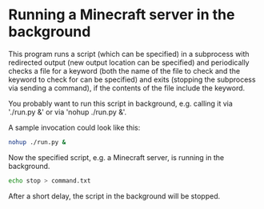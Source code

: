# Running a Minecraft server in the background

This program runs a script (which can be specified) in a subprocess with redirected output
(new output location can be specified) and periodically checks a file for a keyword (both
the name of the file to check and the keyword to check for can be specified)
and exits (stopping the subprocess via sending a command), if the contents of the file
include the keyword.

You probably want to run this script in background, e.g. calling it via './run.py &'
or via 'nohup ./run.py &'.

A sample invocation could look like this:

```bash
nohup ./run.py &
```

Now the specified script, e.g. a Minecraft server, is running in the background.

```bash
echo stop > command.txt
```

After a short delay, the script in the background will be stopped.
